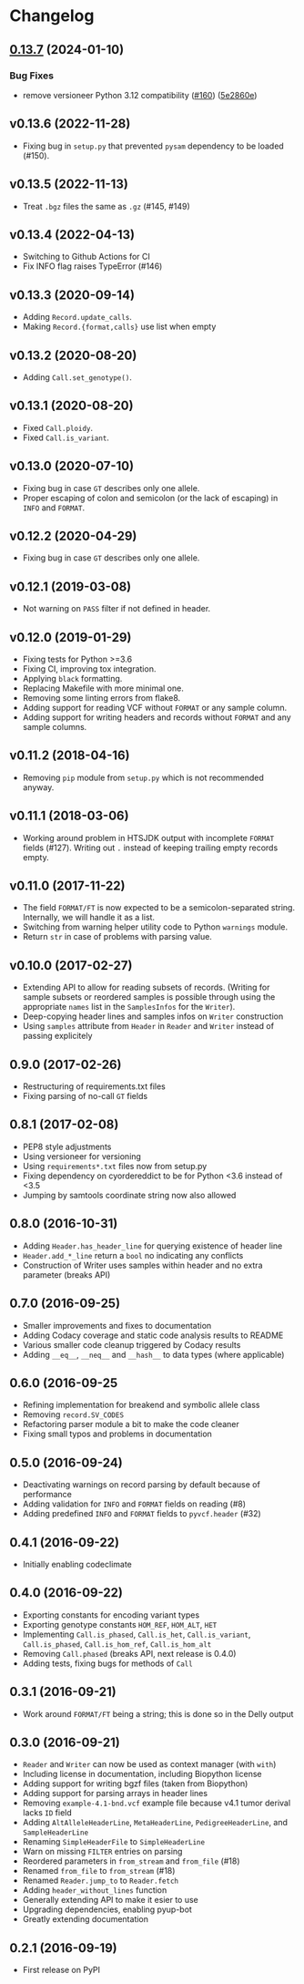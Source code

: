 # Changelog

## [0.13.7](https://github.com/bihealth/vcfpy/compare/v0.13.6...v0.13.7) (2024-01-10)


### Bug Fixes

* remove versioneer Python 3.12 compatibility ([#160](https://github.com/bihealth/vcfpy/issues/160)) ([5e2860e](https://github.com/bihealth/vcfpy/commit/5e2860e22042aa794304c8805ca716a39c88f24e))

## v0.13.6 (2022-11-28)

-   Fixing bug in `setup.py` that prevented `pysam` dependency to be
    loaded (#150).

## v0.13.5 (2022-11-13)

-   Treat `.bgz` files the same as `.gz` (#145, \#149)

## v0.13.4 (2022-04-13)

-   Switching to Github Actions for CI
-   Fix INFO flag raises TypeError (#146)

## v0.13.3 (2020-09-14)

-   Adding `Record.update_calls`.
-   Making `Record.{format,calls}` use list when empty

## v0.13.2 (2020-08-20)

-   Adding `Call.set_genotype()`.

## v0.13.1 (2020-08-20)

-   Fixed `Call.ploidy`.
-   Fixed `Call.is_variant`.

## v0.13.0 (2020-07-10)

-   Fixing bug in case `GT` describes only one allele.
-   Proper escaping of colon and semicolon (or the lack of escaping) in
    `INFO` and `FORMAT`.

## v0.12.2 (2020-04-29)

-   Fixing bug in case `GT` describes only one allele.

## v0.12.1 (2019-03-08)

-   Not warning on `PASS` filter if not defined in header.

## v0.12.0 (2019-01-29)

-   Fixing tests for Python \>=3.6
-   Fixing CI, improving tox integration.
-   Applying `black` formatting.
-   Replacing Makefile with more minimal one.
-   Removing some linting errors from flake8.
-   Adding support for reading VCF without `FORMAT` or any sample
    column.
-   Adding support for writing headers and records without `FORMAT` and
    any sample columns.

## v0.11.2 (2018-04-16)

-   Removing `pip` module from `setup.py` which is not recommended
    anyway.

## v0.11.1 (2018-03-06)

-   Working around problem in HTSJDK output with incomplete `FORMAT`
    fields (#127). Writing out `.` instead of keeping trailing empty
    records empty.

## v0.11.0 (2017-11-22)

-   The field `FORMAT/FT` is now expected to be a semicolon-separated
    string. Internally, we will handle it as a list.
-   Switching from warning helper utility code to Python `warnings`
    module.
-   Return `str` in case of problems with parsing value.

## v0.10.0 (2017-02-27)

-   Extending API to allow for reading subsets of records. (Writing for
    sample subsets or reordered samples is possible through using the
    appropriate `names` list in the `SamplesInfos` for the `Writer`).
-   Deep-copying header lines and samples infos on `Writer` construction
-   Using `samples` attribute from `Header` in `Reader` and `Writer`
    instead of passing explicitely

## 0.9.0 (2017-02-26)

-   Restructuring of requirements.txt files
-   Fixing parsing of no-call `GT` fields

## 0.8.1 (2017-02-08)

-   PEP8 style adjustments
-   Using versioneer for versioning
-   Using `requirements*.txt` files now from setup.py
-   Fixing dependency on cyordereddict to be for Python \<3.6 instead of
    \<3.5
-   Jumping by samtools coordinate string now also allowed

## 0.8.0 (2016-10-31)

-   Adding `Header.has_header_line` for querying existence of header
    line
-   `Header.add_*_line` return a `bool` no indicating any conflicts
-   Construction of Writer uses samples within header and no extra
    parameter (breaks API)

## 0.7.0 (2016-09-25)

-   Smaller improvements and fixes to documentation
-   Adding Codacy coverage and static code analysis results to README
-   Various smaller code cleanup triggered by Codacy results
-   Adding `__eq__`, `__neq__` and `__hash__` to data types (where
    applicable)

## 0.6.0 (2016-09-25

-   Refining implementation for breakend and symbolic allele class
-   Removing `record.SV_CODES`
-   Refactoring parser module a bit to make the code cleaner
-   Fixing small typos and problems in documentation

## 0.5.0 (2016-09-24)

-   Deactivating warnings on record parsing by default because of
    performance
-   Adding validation for `INFO` and `FORMAT` fields on reading (#8)
-   Adding predefined `INFO` and `FORMAT` fields to `pyvcf.header` (#32)

## 0.4.1 (2016-09-22)

-   Initially enabling codeclimate

## 0.4.0 (2016-09-22)

-   Exporting constants for encoding variant types
-   Exporting genotype constants `HOM_REF`, `HOM_ALT`, `HET`
-   Implementing `Call.is_phased`, `Call.is_het`, `Call.is_variant`,
    `Call.is_phased`, `Call.is_hom_ref`, `Call.is_hom_alt`
-   Removing `Call.phased` (breaks API, next release is 0.4.0)
-   Adding tests, fixing bugs for methods of `Call`

## 0.3.1 (2016-09-21)

-   Work around `FORMAT/FT` being a string; this is done so in the Delly
    output

## 0.3.0 (2016-09-21)

-   `Reader` and `Writer` can now be used as context manager (with
    `with`)
-   Including license in documentation, including Biopython license
-   Adding support for writing bgzf files (taken from Biopython)
-   Adding support for parsing arrays in header lines
-   Removing `example-4.1-bnd.vcf` example file because v4.1 tumor
    derival lacks `ID` field
-   Adding `AltAlleleHeaderLine`, `MetaHeaderLine`,
    `PedigreeHeaderLine`, and `SampleHeaderLine`
-   Renaming `SimpleHeaderFile` to `SimpleHeaderLine`
-   Warn on missing `FILTER` entries on parsing
-   Reordered parameters in `from_stream` and `from_file` (#18)
-   Renamed `from_file` to `from_stream` (#18)
-   Renamed `Reader.jump_to` to `Reader.fetch`
-   Adding `header_without_lines` function
-   Generally extending API to make it esier to use
-   Upgrading dependencies, enabling pyup-bot
-   Greatly extending documentation

## 0.2.1 (2016-09-19)

-   First release on PyPI
